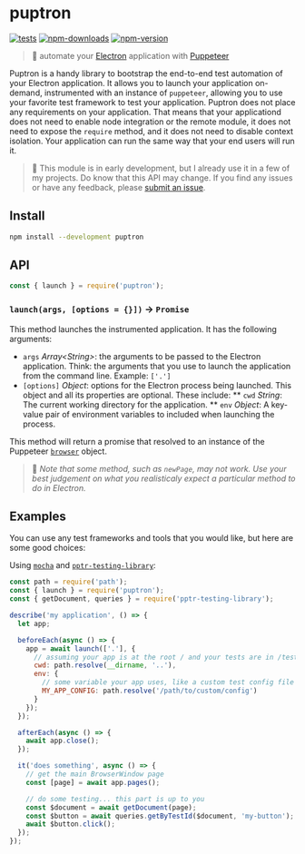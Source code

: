 # puptron

[![tests][test.svg]][test.link]
[![npm-downloads][npm-downloads.svg]][npm.link]
[![npm-version][npm-version.svg]][npm.link]

[test.svg]: https://github.com/catdad/puptron/workflows/test/badge.svg
[test.link]: https://github.com/catdad/puptron/actions?query=workflow%3Atest
[npm-downloads.svg]: https://img.shields.io/npm/dm/puptron.svg
[npm.link]: https://www.npmjs.com/package/puptron
[npm-version.svg]: https://img.shields.io/npm/v/puptron.svg

> 🐶 automate your [Electron](https://www.electronjs.org/) application with [Puppeteer](https://pptr.dev/)

Puptron is a handy library to bootstrap the end-to-end test automation of your Electron application. It allows you to launch your application on-demand, instrumented with an instance of `puppeteer`, allowing you to use your favorite test framework to test your application. Puptron does not place any requirements on your application. That means that your applicationd does not need to enable node integration or the remote module, it does not need to expose the `require` method, and it does not need to disable context isolation. Your application can run the same way that your end users will run it.

> 🚨 This module is in early development, but I already use it in a few of my projects. Do know that this API may change. If you find any issues or have any feedback, please [submit an issue](https://github.com/catdad/puptron/issues/new).

## Install

```bash
npm install --development puptron
```

## API

```javascript
const { launch } = require('puptron');
```

### `launch(args, [options = {}])` → `Promise`

This method launches the instrumented application. It has the following arguments:
* `args` _Array&lt;String&gt;_: the arguments to be passed to the Electron application. Think: the arguments that you use to launch the application from the command line. Example: `['.']`
* `[options]` _Object_: options for the Electron process being launched. This object and all its properties are optional. These include:
  ** `cwd` _String_: The current working directory for the application.
  ** `env` _Object_: A key-value pair of environment variables to included when launching the process.

This method will return a promise that resolved to an instance of the Puppeteer [`browser`](https://pptr.dev/#?product=Puppeteer&version=v5.2.1&show=api-class-browser) object.

> 📝 _Note that some method, such as `newPage`, may not work. Use your best judgement on what you realisticaly expect a particular method to do in Electron._

## Examples

You can use any test frameworks and tools that you would like, but here are some good choices:

Using [`mocha`](https://mochajs.org/) and [`pptr-testing-library`](https://github.com/testing-library/pptr-testing-library):

```javascript
const path = require('path');
const { launch } = require('puptron');
const { getDocument, queries } = require('pptr-testing-library');

describe('my application', () => {
  let app;

  beforeEach(async () => {
    app = await launch(['.'], {
      // assuming your app is at the root / and your tests are in /test
      cwd: path.resolve(__dirname, '..'),
      env: {
        // some variable your app uses, like a custom test config file
        MY_APP_CONFIG: path.resolve('/path/to/custom/config')
      }
    });
  });

  afterEach(async () => {
    await app.close();
  });

  it('does something', async () => {
    // get the main BrowserWindow page
    const [page] = await app.pages();

    // do some testing... this part is up to you
    const $document = await getDocument(page);
    const $button = await queries.getByTestId($document, 'my-button');
    await $button.click();
  });
});
```
